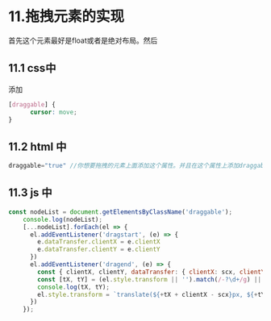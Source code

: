 # 11.拖拽元素的实现



首先这个元素最好是float或者是绝对布局。然后

## 11.1  css中

添加

```css
[draggable] {
      cursor: move;
}
```



## 11.2 html 中

```js
draggable="true" //你想要拖拽的元素上面添加这个属性。并且在这个属性上添加draggable的class名字

```



## 11.3 js 中

```js
const nodeList = document.getElementsByClassName('draggable');
    console.log(nodeList);
    [...nodeList].forEach(el => {
      el.addEventListener('dragstart', (e) => {
        e.dataTransfer.clientX = e.clientX
        e.dataTransfer.clientY = e.clientY
      })
      el.addEventListener('dragend', (e) => {
        const { clientX, clientY, dataTransfer: { clientX: scx, clientY: scy } } = e
        const [tX, tY] = (el.style.transform || '').match(/-?\d+/g) || [0, 0]
        console.log(tX, tY);
        el.style.transform = `translate(${+tX + clientX - scx}px, ${+tY + clientY - scy}px)`
      })
    });
```

